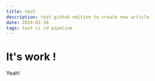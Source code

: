 ```yaml
---
title: test
description: test github edition to create new article
date: 2024-02-28
tags: test ci cd pipeline
---
```


# It's work !

Yeah!
